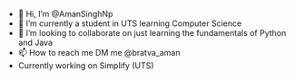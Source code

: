 - 👋 Hi, I’m @AmanSinghNp
- 🌱 I’m currently a student in UTS learning Computer Science
- 💞️ I’m looking to collaborate on just learning the fundamentals of Python and Java
- 📫 How to reach me DM me @bratva_aman
- Currently working on Simplify (UTS)
